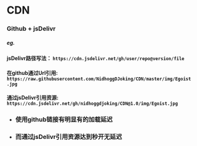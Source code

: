 # CDN

### Github + jsDelivr

  



##### eg.

#### jsDelivr路径写法： `https://cdn.jsdelivr.net/gh/user/repo@version/file`

#### 在github通过Url引用: `https://raw.githubusercontent.com/NidhoggDJoking/CDN/master/img/Egoist.jpg`


#### 通过jsDelivr引用资源:  `https://cdn.jsdelivr.net/gh/nidhoggdjoking/CDN@1.0/img/Egoist.jpg`



- ### 使用github链接有明显有的加载延迟

- ### 而通过jsDelivr引用资源达到秒开无延迟